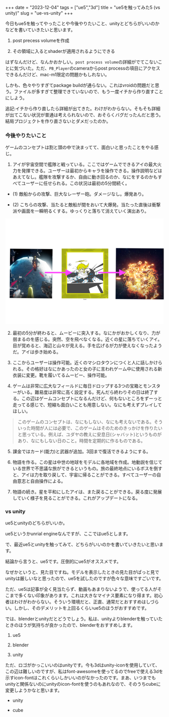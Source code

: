 +++
date = "2023-12-04"
tags = ["ue5","3d"]
title = "ue5を触ってみた5 (vs unity)"
slug = "ue-vs-unity"
+++

今日もue5を触ってやったことや今後やりたいこと、unityとどちらがいいのかなどを書いていきたいと思います。

1. post precess volumeを作成

2. その領域に入るとshaderが適用されるようにできる

はずなんだけど、なんかおかしい。`post process volume`の詳細がでてこないことに気づいた。ただ、`PB_Player`のcameraからpost processの項目にアクセスできるんだけど、mac-m1限定の問題かもしれない。

しかも、色々やりすぎてpackage buildが通らない。これはvroidの問題だと思う。ファイルが多すぎて整理できていないので、もう一度イチから作り直すことにしよう。

追記:イチから作り直したら詳細が出てきた。わけがわからない。そもそも詳細が出てこない状況が普通は考えられないので、おそらくバグだったんだと思う。結局プロジェクトを作り直さないとダメだったのか。

### 今後やりたいこと

ゲームのコンセプトは割と頭の中で決まってて、面白いと思ったことをやる感じ。

1. アイが宇宙空間で艦隊と戦っている。ここではゲームでできるアイの最大火力を発揮できる。ユーザーは最初からキャラを操作できる。操作説明などはあえてなし。艦隊を攻撃するか、自由に動き回るのか、なにをするのかもすべてユーザーに任せられる。この状況は最初の5分間続く。

- (1) 敵船からの攻撃、巨大なレーザー砲。ダメージなし。爆発あり。

- (2) こちらの攻撃、当たると敵船が間をおいて大爆発。当たった直後は衝撃派や画面を一瞬明るくする。ゆっくりと落ちて消えていく演出あり。

![](https://raw.githubusercontent.com/syui/img/master/other/ue5_ai_20231204_0001.jpg)

2. 最初の5分が終わると、ムービーに突入する。なにかがおかしくなり、力が弱まるのを感じる。突然、空を飛べなくなる。近くの星に落ちていくアイ。目が覚めると、海辺と山々が見える。手を広げるが力が使えなくなったようだ。アイは歩き始める。

3. ここからユーザーは操作可能。近くのマシロタウンにつくと人に話しかけられる。その格好はなにかあったのと女の子に言われゲーム中に使用される新衣装に変更。靴を履いてるムービー、操作可能。

4. ゲームは非常に広大なフィールドに毎日ドロップする3つの宝箱とモンスターがいる。難易度は非常に高く設定する。死んだら終わりその日は終了する。この辺はゲームコンセプトになるんだけど、何もないところをずーっと走ってる感じで、短縮も面白いことも用意しない。なにも考えずプレイしてほしい。

> このゲームのコンセプトは、なにもしない、なにも考えないである。そういった時間が人には必要で、このゲームはそのためのきっかけを作りたいと思っている。例えば、ユダヤの教えに安息日(シャバット)というものがあり、なにもしない日のこと。時間を定期的に作るものである。

5. 課金ではカード(能力)と武器が追加。3回まで復活できるようにする。

6. 物語を作る。この星は中世の地球をモデルに各地域を作成。地動説を信じている世界で不思議な旅ができるというもの。旅の最終地点にいるボスを倒すと、アイは力を取り戻して、宇宙に帰ることができる。すべてユーザーの自由意志と自由操作による。

7. 物語の続き。星を平和にしたアイは、また戻ることができる。戻る度に発展していく様子を見ることができる。これがアップデートになる。

### vs unity

ue5とunityのどちらがいいか。

ue5というかunrial engineなんですが、ここではue5とします。

で、最近ue5とunityを触ってみて、どちらがいいのかを書いていきたいと思います。

結論から言うと、ue5です。圧倒的にue5がオススメです。

なぜかというと、見た目ですね。モデルを表示したときの見た目がぱっと見でunityは厳しいなと思ったので、ue5を試したのですが色々な意味ですごいです。

ただ、ue5は記事が全く見当たらず、動画もあまりないようで、使ってる人がそこまで多くない印象があります。これは大きなマイナス要素になり得ます。初心者はわけがわからない。そういう環境だと、正直、通常だとおすすめはしづらい。しかし、そのデメリットを上回るくらいue5のほうがおすすめです。

では、blenderとunityだとどうでしょう。私は、unityよりblenderを触っていたときのほうが気持ちが良かったので、blenderをおすすめします。

1. ue5

2. blender

3. unity

ただ、ロゴがかっこいいのはunityです。今も3dはunity-iconを使用していて、この辺は難しいのですが、私はfont-awesomeを使ってるのでfreeで使える3dを示すicon-fontはこれくらいしかいいのがなかったのです。まあ、いつまでもunityと関係ないのにunityのicon-fontを使うのもあれなので、そのうちcubeに変更しようかなと思います。

- <i class="fa-brands fa-unity"></i> unity

- <i class="fa-solid fa-cube"></i> cube

